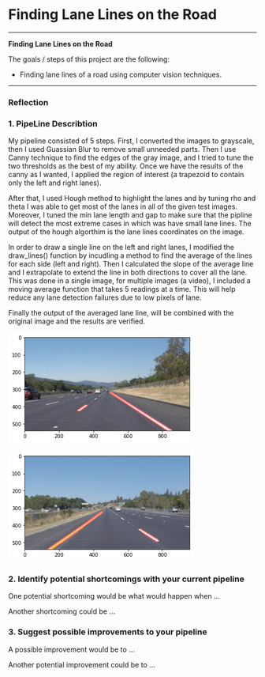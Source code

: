 # **Finding Lane Lines on the Road** 



---

**Finding Lane Lines on the Road**

The goals / steps of this project are the following:
- Finding lane lines of a road using computer vision techniques. 

[//]: # (Image References)

[image1]: ./examples/grayscale.jpg "Grayscale"

---

### Reflection

### 1. PipeLine Describtion

My pipeline consisted of 5 steps. First, I converted the images to grayscale, then I used Guassian Blur to remove small unneeded parts. Then I use Canny technique to find the edges of the gray image, and I tried to tune the two thresholds as the best of my ability. Once we have the results of the canny as I wanted, I applied the region of interest (a trapezoid to contain only the left and right lanes).   

After that, I used Hough method to highlight the lanes and by tuning rho and theta I was able to get most of the lanes in all of the given test images. Moreover, I tuned the min lane length and gap to make sure that the pipline will detect the most extreme cases in which was have small lane lines. The output of the hough algorthim is the lane lines coordinates on the image.

In order to draw a single line on the left and right lanes, I modified the draw_lines() function by incudling a method to find the average of the lines for each side (left and right). Then I calculated the slope of the average line and I extrapolate to extend the line in both directions to cover all the lane. This was done in a single image, for multiple images (a video), I included a moving average function that takes 5 readings at a time. This will help reduce any lane detection failures due to low pixels of lane. 


Finally the output of the averaged lane line, will be combined with the original image and the results are verified. 


[image2]: ./houghLines.png "Hough Lines Output"

![alt text][image2]



[image3]: ./yellowLane.png "Hough Lines Output 2"

![alt text][image3]

### 2. Identify potential shortcomings with your current pipeline


One potential shortcoming would be what would happen when ... 

Another shortcoming could be ...


### 3. Suggest possible improvements to your pipeline

A possible improvement would be to ...

Another potential improvement could be to ...

